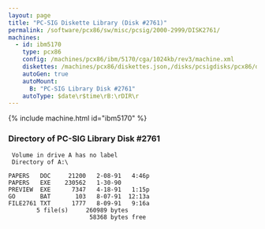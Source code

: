 ```yaml
---
layout: page
title: "PC-SIG Diskette Library (Disk #2761)"
permalink: /software/pcx86/sw/misc/pcsig/2000-2999/DISK2761/
machines:
  - id: ibm5170
    type: pcx86
    config: /machines/pcx86/ibm/5170/cga/1024kb/rev3/machine.xml
    diskettes: /machines/pcx86/diskettes.json,/disks/pcsigdisks/pcx86/diskettes.json
    autoGen: true
    autoMount:
      B: "PC-SIG Library Disk #2761"
    autoType: $date\r$time\rB:\rDIR\r
---
```


{% include machine.html id="ibm5170" %}

### Directory of PC-SIG Library Disk #2761

     Volume in drive A has no label
     Directory of A:\

    PAPERS   DOC     21200   2-08-91   4:46p
    PAPERS   EXE    230562   1-30-90
    PREVIEW  EXE      7347   4-18-91   1:15p
    GO       BAT       103   8-07-91  12:13a
    FILE2761 TXT      1777   8-09-91   9:16a
            5 file(s)     260989 bytes
                           58368 bytes free
